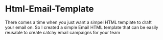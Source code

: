 # Html-Email-Template

There comes a time when you just want a simpel HTML template to draft your email on. So I created a simple Email HTML template that can be easily reusable to create catchy email campaigns for your team
